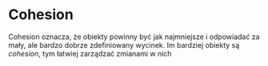 # Cohesion

Cohesion oznacza, że obiekty powinny być jak najmniejsze i odpowiadać za mały, ale bardzo dobrze zdefiniowany wycinek. Im bardziej obiekty są *cohesion*, tym łatwiej zarządzać zmianami w nich